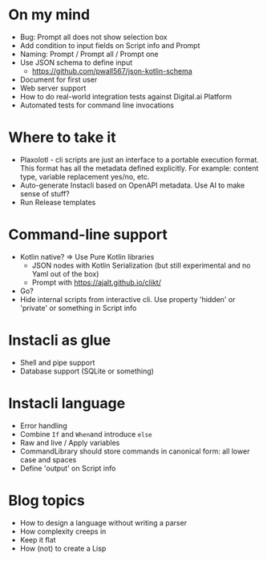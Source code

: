 # On my mind

* Bug: Prompt all does not show selection box
* Add condition to input fields on Script info and Prompt
* Naming: Prompt / Prompt all / Prompt one
* Use JSON schema to define input
    * https://github.com/pwall567/json-kotlin-schema
* Document for first user
* Web server support
* How to do real-world integration tests against Digital.ai Platform
* Automated tests for command line invocations

# Where to take it

* Plaxolotl - cli scripts are just an interface to a portable execution format. This format has all the metadata defined
  explicitly. For example: content type,
  variable replacement yes/no, etc.
* Auto-generate Instacli based on OpenAPI metadata. Use AI to make sense of stuff?
* Run Release templates

# Command-line support

* Kotlin native? => Use Pure Kotlin libraries
    * JSON nodes with Kotlin Serialization (but still experimental and no Yaml out of the box)
    * Prompt with https://ajalt.github.io/clikt/
* Go?
* Hide internal scripts from interactive cli. Use property 'hidden' or 'private' or something in Script info

# Instacli as glue

* Shell and pipe support
* Database support (SQLite or something)

# Instacli language

* Error handling
* Combine `If` and `When`and introduce `else`
* Raw and live / Apply variables
* CommandLibrary should store commands in canonical form: all lower case and spaces
* Define 'output' on Script info

# Blog topics

* How to design a language without writing a parser
* How complexity creeps in
* Keep it flat
* How (not) to create a Lisp